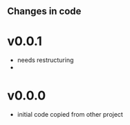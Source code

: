 ## Changes in code

# v0.0.1
- needs restructuring
- 

# v0.0.0
- initial code copied from other project
